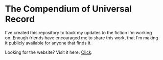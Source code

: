 # The Compendium of Universal Record

I've created this repository to track my updates to the fiction I'm working on. Enough friends have encouraged me to share this work, that I'm making it publicly available for anyone that finds it.

Looking for the website? Visit it here: <a href="https://wllclngn.github.io/SomeKindofFiction/" target="_blank" rel="noopener noreferrer">Click</a>.
